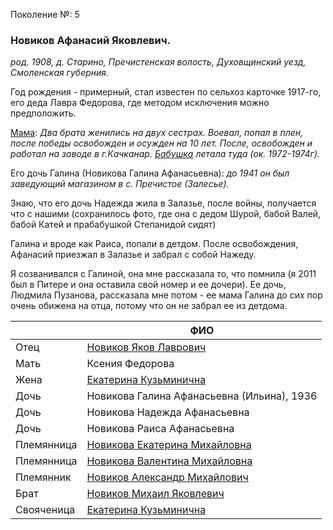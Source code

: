 Поколение №: 5

### Новиков Афанасий Яковлевич.

_род. 1908,  д. Старино, Пречистенская волость, Духовщинский уезд, Смоленская губерния._

Год рождения - примерный, стал известен по сельхоз карточке 1917-го, его деда Лавра Федорова, где методом исключения можно предположить.

[Мама](/ancestors/7-Новикова-Светлана-Александровна):
_Два брата женились на двух сестрах.
Воевал, попал в плен, после победы освобожден и осужден на 10 лет. 
После, освобожден и работал на заводе в г.Качканар.
[Бабушка](/ancestors/5-Степанида-Кузьминична) летала туда (ок. 1972-1974г)._

Его дочь Галина (Новикова Галина Афанасьевна):
_до 1941 он был заведующий магазином в с. Пречистое (Залесье)._
        
Знаю, что его дочь Надежда жила в Залазье, после войны, получается что с нашими 
(сохранилось фото, где она с дедом Шурой, бабой Валей, бабой Катей и прабабушкой Степанидой сидят)

Галина и вроде как Раиса, попали в детдом.
После освобождения, Афанасий приезжал в Залазье и забрал с собой Нажеду.

Я созванивался с Галиной, она мне рассказала то, что помнила (я 2011 был в Питере и она оставила свой номер и ее дочери). 
Ее дочь, Людмила Пузанова, рассказала мне потом - ее мама Галина до сих пор очень обижена на отца, потому что он не забрал ее из детдома.

|            | ФИО                                                                         |
|------------|-----------------------------------------------------------------------------|
| Отец       | [Новиков Яков Лаврович](/ancestors/4-Новиков-Яков-Лаврович)                 |
| Мать       | Ксения Федорова                                                             |
| Жена       | [Екатерина Кузьминична](/ancestors/5-Екатерина-Кузьминична)                 |
| Дочь       | Новикова Галина Афанасьевна (Ильина), 1936                                  |
| Дочь       | Новикова Надежда Афанасьевна                                                |
| Дочь       | Новикова Раиса Афанасьевна                                                  |
| Племянница | [Новикова Екатерина Михайловна](/ancestors/6-Новикова-Екатерина-Михайловна) |
| Племянница | [Новикова Валентина Михайловна](/ancestors/6-Новикова-Валентина-Михайловна) |
| Племянник  | [Новиков Александр Михайлович](/ancestors/6-Новиков-Александр-Михайлович)   |
| Брат       | [Новиков Михаил Яковлевич](/ancestors/5-Новиков-Михаил-Яковлевич)           |
| Свояченица | [Екатерина Кузьминична](/ancestors/5-Екатерина-Кузьминична)                 |
